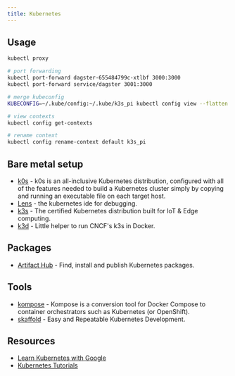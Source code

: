 ```yaml
---
title: Kubernetes
---
```


## Usage

```bash
kubectl proxy

# port forwarding
kubectl port-forward dagster-655484799c-xtlbf 3000:3000
kubectl port-forward service/dagster 3001:3000

# merge kubeconfig
KUBECONFIG=~/.kube/config:~/.kube/k3s_pi kubectl config view --flatten > new

# view contexts
kubectl config get-contexts

# rename context
kubectl config rename-context default k3s_pi
```

## Bare metal setup

- [k0s](https://docs.k0sproject.io/) - k0s is an all-inclusive Kubernetes distribution, configured with all of the features needed to build a Kubernetes cluster simply by copying and running an executable file on each target host.
- [Lens](https://k8slens.dev) - the kubernetes ide for debugging.
- [k3s](https://k3s.io/) - The certified Kubernetes distribution built for IoT & Edge computing.
- [k3d](https://github.com/k3d-io/k3d) - Little helper to run CNCF's k3s in Docker.

## Packages

- [Artifact Hub](https://artifacthub.io/) - Find, install and publish Kubernetes packages.


## Tools

- [kompose](https://kompose.io/) - Kompose is a conversion tool for Docker Compose to container orchestrators such as Kubernetes (or OpenShift).
- [skaffold](https://skaffold.dev/) - Easy and Repeatable Kubernetes Development.

## Resources

- [Learn Kubernetes with Google](https://learnkubernetes.withgoogle.com/)
- [Kubernetes Tutorials](https://kubernetes.io/docs/tutorials/)
